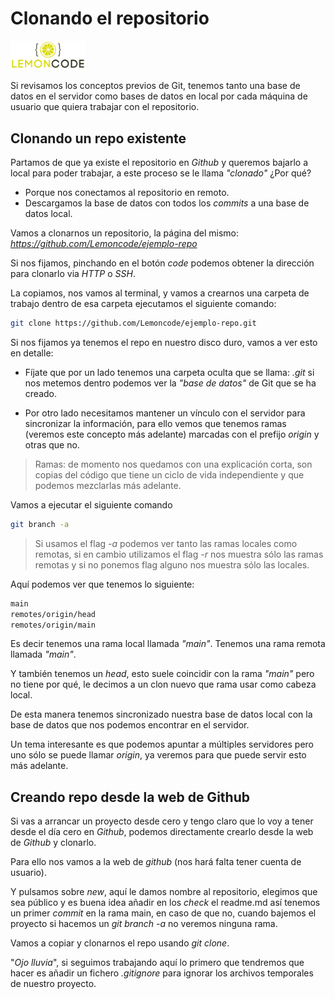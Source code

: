 # Clonando el repositorio

<img src="../content/logo.png" width="120px">

<div style="page-break-before:always"></div>

Si revisamos los conceptos previos de Git, tenemos tanto una base de datos en el servidor como bases de datos en local por cada máquina de usuario que quiera trabajar con el repositorio.

## Clonando un repo existente

Partamos de que ya existe el repositorio en _Github_ y queremos bajarlo a local para poder trabajar, a este proceso se le llama _"clonado"_
¿Por qué?

- Porque nos conectamos al repositorio en remoto.
- Descargamos la base de datos con todos los _commits_ a una base de datos
  local.

Vamos a clonarnos un repositorio, la página del mismo: *https://github.com/Lemoncode/ejemplo-repo*

Si nos fijamos, pinchando en el botón _code_ podemos obtener la dirección para clonarlo via _HTTP_ o _SSH_.

La copiamos, nos vamos al terminal, y vamos a crearnos una carpeta de trabajo
dentro de esa carpeta ejecutamos el siguiente comando:

```bash
git clone https://github.com/Lemoncode/ejemplo-repo.git
```

Si nos fijamos ya tenemos el repo en nuestro disco duro, vamos a ver esto en detalle:

- Fíjate que por un lado tenemos una carpeta oculta que se llama: _.git_
  si nos metemos dentro podemos ver la _"base de datos"_ de Git que se ha creado.

- Por otro lado necesitamos mantener un vínculo con el servidor para sincronizar
  la información, para ello vemos que tenemos ramas (veremos este concepto más
  adelante) marcadas con el prefijo _origin_ y otras que no.

> Ramas: de momento nos quedamos con una explicación corta, son copias del código
> que tiene un ciclo de vida independiente y que podemos mezclarlas más adelante.

Vamos a ejecutar el siguiente comando

```bash
git branch -a
```

> Si usamos el flag _-a_ podemos ver tanto las ramas locales como remotas, si en cambio utilizamos el flag _-r_ nos muestra sólo las ramas remotas y si no ponemos flag alguno nos muestra sólo las locales.

Aquí podemos ver que tenemos lo siguiente:

```bash
main
remotes/origin/head
remotes/origin/main
```

Es decir tenemos una rama local llamada _"main"_.
Tenemos una rama remota llamada _"main"_.

Y también tenemos un _head_, esto suele coincidir con la rama
_"main"_ pero no tiene por qué, le decimos a un clon nuevo que rama
usar como cabeza local.

De esta manera tenemos sincronizado nuestra base de datos local
con la base de datos que nos podemos encontrar en el servidor.

Un tema interesante es que podemos apuntar a múltiples servidores
pero uno sólo se puede llamar _origin_, ya veremos para que puede servir
esto más adelante.

## Creando repo desde la web de Github

Si vas a arrancar un proyecto desde cero y tengo claro que lo voy a tener
desde el día cero en _Github_, podemos directamente crearlo desde la web
de _Github_ y clonarlo.

Para ello nos vamos a la web de _github_ (nos hará falta tener cuenta de usuario).

Y pulsamos sobre _new_, aquí le damos nombre al repositorio, elegimos que sea
público y es buena idea añadir en los _check_ el readme.md así tenemos un
primer _commit_ en la rama main, en caso de que no, cuando bajemos el
proyecto si hacemos un _git branch -a_ no veremos ninguna rama.

Vamos a copiar y clonarnos el repo usando _git clone_.

"_Ojo lluvia_", si seguimos trabajando aquí lo primero que tendremos que
hacer es añadir un fichero _.gitignore_ para ignorar los archivos
temporales de nuestro proyecto.
